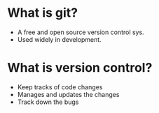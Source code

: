 What is git?
===
  * A free and open source version control sys.   
  * Used widely in development.  
 
What is version control?
===
  * Keep tracks of code changes
  * Manages and updates the changes
  * Track down the bugs

